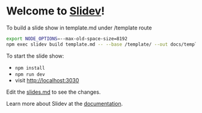 # Welcome to [Slidev](https://github.com/slidevjs/slidev)!

To build a slide show in template.md under /template route
```bash
export NODE_OPTIONS=--max-old-space-size=8192
npm exec slidev build template.md -- --base /template/ --out docs/template
```

To start the slide show:

- `npm install`
- `npm run dev`
- visit <http://localhost:3030>

Edit the [slides.md](./slides.md) to see the changes.

Learn more about Slidev at the [documentation](https://sli.dev/).
